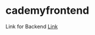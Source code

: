 # cademyfrontend
Link for Backend 
<a href="https://github.com/Flyingmonk01/cademy_backend">Link</a>
